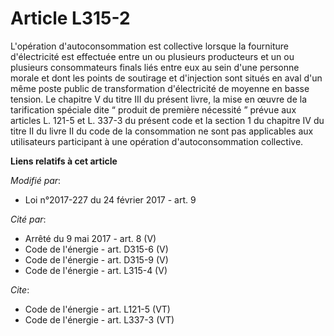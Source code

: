 # Article L315-2

L'opération d'autoconsommation est collective lorsque la fourniture d'électricité est effectuée entre un ou plusieurs
producteurs et un ou plusieurs consommateurs finals liés entre eux au sein d'une personne morale et dont les points de
soutirage et d'injection sont situés en aval d'un même poste public de transformation d'électricité de moyenne en basse
tension. Le chapitre V du titre III du présent livre, la mise en œuvre de la tarification spéciale dite “ produit de première
nécessité ” prévue aux articles L. 121-5 et L. 337-3 du présent code et la section 1 du chapitre IV du titre II du livre II
du code de la consommation ne sont pas applicables aux utilisateurs participant à une opération d'autoconsommation
collective.

**Liens relatifs à cet article**

_Modifié par_:

  - Loi n°2017-227 du 24 février 2017 - art. 9

_Cité par_:

  - Arrêté du 9 mai 2017 - art. 8 (V)
  - Code de l'énergie - art. D315-6 (V)
  - Code de l'énergie - art. D315-9 (V)
  - Code de l'énergie - art. L315-4 (V)

_Cite_:

  - Code de l'énergie - art. L121-5 (VT)
  - Code de l'énergie - art. L337-3 (VT)
